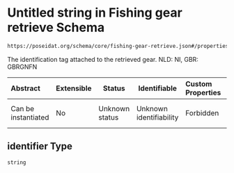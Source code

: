 # Untitled string in Fishing gear retrieve Schema

```txt
https://poseidat.org/schema/core/fishing-gear-retrieve.json#/properties/identifier
```

The identification tag attached to the retrieved gear. NLD: NI, GBR: GBRGNFN


| Abstract            | Extensible | Status         | Identifiable            | Custom Properties | Additional Properties | Access Restrictions | Defined In                                                                                     |
| :------------------ | ---------- | -------------- | ----------------------- | :---------------- | --------------------- | ------------------- | ---------------------------------------------------------------------------------------------- |
| Can be instantiated | No         | Unknown status | Unknown identifiability | Forbidden         | Allowed               | none                | [fishing-gear-retrieve.json\*](schemas/core/fishing-gear-retrieve.json "open original schema") |

## identifier Type

`string`
